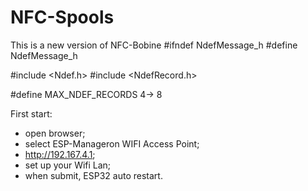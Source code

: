# NFC-Spools
This is a new version of NFC-Bobine
#ifndef NdefMessage_h
#define NdefMessage_h

#include <Ndef.h>
#include <NdefRecord.h>

#define MAX_NDEF_RECORDS 4-> 8

First start:
- open browser;
- select ESP-Manageron WIFI Access Point;
- http://192.167.4.1;
- set up your Wifi Lan;
- when submit, ESP32 auto restart.
